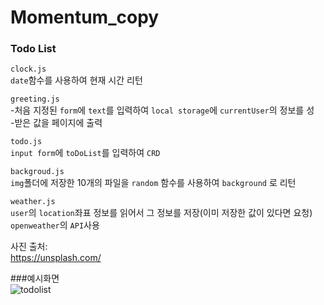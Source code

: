 # Momentum_copy

### Todo List
`clock.js`  
`date`함수를 사용하여 현재 시간 리턴

`greeting.js`   
-처음 지정된 `form`에 `text`를 입력하여 `local storage`에 `currentUser`의 정보를 성  
-받은 값을 페이지에 출력  

`todo.js`  
`input form`에 `toDoList`를 입력하여 `CRD` 

`backgroud.js`  
`img`폴더에 저장한 10개의 파일을 `random` 함수를 사용하여 `background` 로 리턴  

`weather.js`  
`user`의 `location`좌표 정보를 읽어서 그 정보를 저장(이미 저장한 값이 있다면 요청)  
`openweather`의 `API`사용

사진 출처:  
https://unsplash.com/  

###예시화면  
![todolist](https://user-images.githubusercontent.com/45006553/74011736-e2c56f00-49cb-11ea-96be-cdb78375fbd8.gif)
